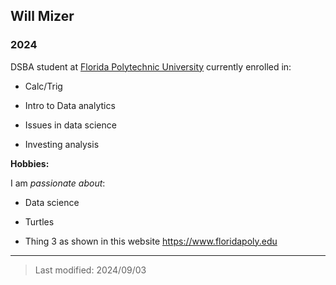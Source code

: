 ## Will Mizer

### 2024

DSBA student at [Florida Polytechnic University](https://www.floridapoly.edu) currently enrolled in: 

- Calc/Trig

- Intro to Data analytics

- Issues in data science

- Investing analysis

**Hobbies:**

I am _passionate about_: 

- Data science

- Turtles

- Thing 3 as shown in this website <https://www.floridapoly.edu>

***

> Last modified: 2024/09/03
